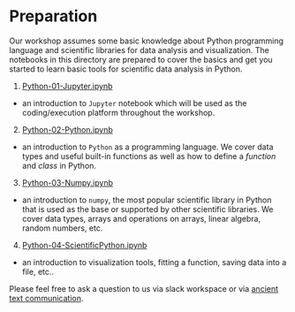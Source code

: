 # Preparation 

Our workshop assumes some basic knowledge about Python programming language and scientific libraries for data analysis and visualization. The notebooks in this directory are prepared to cover the basics and get you started to learn basic tools for scientific data analysis in Python.

1. [Python-01-Jupyter.ipynb](https://github.com/drinkingkazu/tmp_slacml/blob/master/Preparation/Python-01-Jupyter.ipynb)
  - an introduction to `Jupyter` notebook which will be used as the coding/execution platform throughout the workshop.
2. [Python-02-Python.ipynb](https://github.com/drinkingkazu/tmp_slacml/blob/master/Preparation/Python-02-Python.ipynb)
  - an introduction to `Python` as a programming language. We cover data types and useful built-in functions as well as how to define a _function_ and _class_ in Python.
3. [Python-03-Numpy.ipynb](https://github.com/drinkingkazu/tmp_slacml/blob/master/Preparation/Python-03-Numpy.ipynb)
  - an introduction to `numpy`, the most popular scientific library in Python that is used as the base or supported by other scientific libraries. We cover data types, arrays and operations on arrays, linear algebra, random numbers, etc.
4. [Python-04-ScientificPython.ipynb](https://github.com/drinkingkazu/tmp_slacml/blob/master/Preparation/Python-04-Jupyter.ipynb)
  - an introduction to visualization tools, fitting a function, saving data into a file, etc..

Please feel free to ask a question to us via slack workspace or via [ancient text communication](mailto:kterao@slac.stanford.edu).
